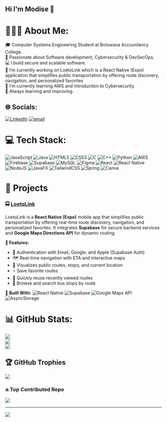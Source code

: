 ## Hi I'm Modise 👋

# 👨🏽‍💻 About Me:
🎓 Computer Systems Engineering Student at Botswana Accountancy College.<br>🔐 Passionate about Software development, Cybersecurity & DevSecOps.<br>💻 I build secure and scalable software.<br>🔭 I’m currently working on LoetoLink which is a React Native (Expo) application that simplifies public transportation by offering route discovery, navigation, and personalized favorites<br>🌱 I’m currently learning AWS and Introduction to Cybersecurity<br>🚀 Always learning and  improving.


## 🌐 Socials:
[![LinkedIn](https://img.shields.io/badge/LinkedIn-%230077B5.svg?logo=linkedin&logoColor=white)](https://linkedin.com/in/htmodise-kgosi-moremedi-46a817349) [![email](https://img.shields.io/badge/Email-D14836?logo=gmail&logoColor=white)](mailto:modisekgosi43@gmail.com) 

# 💻 Tech Stack:
![JavaScript](https://img.shields.io/badge/javascript-%23323330.svg?style=for-the-badge&logo=javascript&logoColor=%23F7DF1E) ![Java](https://img.shields.io/badge/java-%23ED8B00.svg?style=for-the-badge&logo=openjdk&logoColor=white) ![HTML5](https://img.shields.io/badge/html5-%23E34F26.svg?style=for-the-badge&logo=html5&logoColor=white) ![CSS3](https://img.shields.io/badge/css3-%231572B6.svg?style=for-the-badge&logo=css3&logoColor=white) ![C](https://img.shields.io/badge/c-%2300599C.svg?style=for-the-badge&logo=c&logoColor=white) ![C++](https://img.shields.io/badge/c++-%2300599C.svg?style=for-the-badge&logo=c%2B%2B&logoColor=white) ![Python](https://img.shields.io/badge/python-3670A0?style=for-the-badge&logo=python&logoColor=ffdd54) ![AWS](https://img.shields.io/badge/AWS-%23FF9900.svg?style=for-the-badge&logo=amazon-aws&logoColor=white) ![Firebase](https://img.shields.io/badge/firebase-%23039BE5.svg?style=for-the-badge&logo=firebase) ![Supabase](https://img.shields.io/badge/Supabase-3ECF8E?style=for-the-badge&logo=supabase&logoColor=white) ![MySQL](https://img.shields.io/badge/mysql-4479A1.svg?style=for-the-badge&logo=mysql&logoColor=white) ![Figma](https://img.shields.io/badge/figma-%23F24E1E.svg?style=for-the-badge&logo=figma&logoColor=white) ![React](https://img.shields.io/badge/react-%2320232a.svg?style=for-the-badge&logo=react&logoColor=%2361DAFB) ![React Native](https://img.shields.io/badge/react_native-%2320232a.svg?style=for-the-badge&logo=react&logoColor=%2361DAFB) ![NodeJS](https://img.shields.io/badge/node.js-6DA55F?style=for-the-badge&logo=node.js&logoColor=white) ![JavaFX](https://img.shields.io/badge/javafx-%23FF0000.svg?style=for-the-badge&logo=javafx&logoColor=white) ![TailwindCSS](https://img.shields.io/badge/tailwindcss-%2338B2AC.svg?style=for-the-badge&logo=tailwind-css&logoColor=white) ![Spring](https://img.shields.io/badge/spring-%236DB33F.svg?style=for-the-badge&logo=spring&logoColor=white) ![Canva](https://img.shields.io/badge/Canva-%2300C4CC.svg?style=for-the-badge&logo=Canva&logoColor=white)

# 📂 Projects

### 🚍 [LoetoLink](https://github.com/Tawanda21/LoetoLinkv2)
LoetoLink is a **React Native (Expo)** mobile app that simplifies public transportation by offering real-time route discovery, navigation, and personalized favorites. It integrates **Supabase** for secure backend services and **Google Maps Directions API** for dynamic routing.

**🔧 Features:**
- 🔐 Authentication with Email, Google, and Apple (Supabase Auth)
- 🗺️ Real-time navigation with ETA and interactive maps
- 📍 Visualizes public routes, stops, and current location
- ⭐ Save favorite routes
- 🔁 Quickly reuse recently viewed routes
- 🛑 Browse and search bus stops by route

**🧱 Built With:**
![React Native](https://img.shields.io/badge/react_native-%2320232a.svg?style=for-the-badge&logo=react&logoColor=%2361DAFB) ![Supabase](https://img.shields.io/badge/Supabase-3ECF8E?style=for-the-badge&logo=supabase&logoColor=white) ![Google Maps API](https://img.shields.io/badge/Google%20Maps%20Directions%20API-%234285F4.svg?style=for-the-badge&logo=googlemaps&logoColor=white) ![AsyncStorage](https://img.shields.io/badge/AsyncStorage-%2300C7B7.svg?style=for-the-badge&logo=react&logoColor=white)

# 📊 GitHub Stats:
![](https://github-readme-stats.vercel.app/api?username=Modise-Kgosi&theme=tokyonight&hide_border=false&include_all_commits=false&count_private=false)<br/>
![](https://nirzak-streak-stats.vercel.app/?user=Modise-Kgosi&theme=tokyonight&hide_border=false)<br/>
![](https://github-readme-stats.vercel.app/api/top-langs/?username=Modise-Kgosi&theme=tokyonight&hide_border=false&include_all_commits=false&count_private=false&layout=compact)

## 🏆 GitHub Trophies
![](https://github-profile-trophy.vercel.app/?username=Modise-Kgosi&theme=tokyonight&no-frame=false&no-bg=false&margin-w=4)

### 🔝 Top Contributed Repo
![](https://github-contributor-stats.vercel.app/api?username=Modise-Kgosi&limit=5&theme=tokyonight&combine_all_yearly_contributions=true)

---
[![](https://visitcount.itsvg.in/api?id=Modise-Kgosi&icon=0&color=0)](https://visitcount.itsvg.in)

<!-- Proudly created with GPRM ( https://gprm.itsvg.in ) -->
